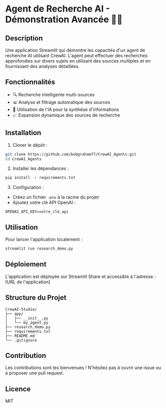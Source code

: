 # Agent de Recherche AI - Démonstration Avancée 🕵️‍♂️

## Description
Une application Streamlit qui démontre les capacités d'un agent de recherche AI utilisant CrewAI. L'agent peut effectuer des recherches approfondies sur divers sujets en utilisant des sources multiples et en fournissant des analyses détaillées.

## Fonctionnalités
- 🔍 Recherche intelligente multi-sources
- 📊 Analyse et filtrage automatique des sources
- 🤖 Utilisation de l'IA pour la synthèse d'informations
- 📈 Expansion dynamique des sources de recherche

## Installation

1. Cloner le dépôt :
```bash
git clone https://github.com/bobgraham77/CrewAI_Agents.git
cd CrewAI_Agents
```

2. Installer les dépendances :
```bash
pip install -r requirements.txt
```

3. Configuration :
- Créez un fichier `.env` à la racine du projet
- Ajoutez votre clé API OpenAI :
```
OPENAI_API_KEY=votre_clé_api
```

## Utilisation
Pour lancer l'application localement :
```bash
streamlit run research_demo.py
```

## Déploiement
L'application est déployée sur Streamlit Share et accessible à l'adresse :
[URL de l'application]

## Structure du Projet
```
CrewAI-Studio/
├── app/
│   ├── __init__.py
│   └── my_agent.py
├── research_demo.py
├── requirements.txt
├── README.md
└── .gitignore
```

## Contribution
Les contributions sont les bienvenues ! N'hésitez pas à ouvrir une issue ou à proposer une pull request.

## Licence
MIT
